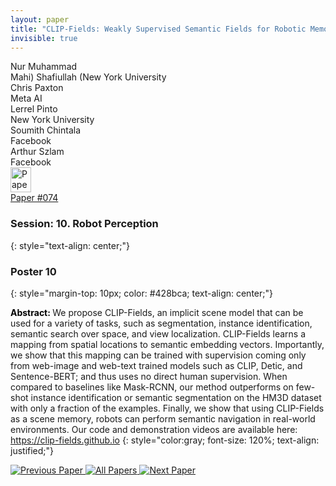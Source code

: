 ```yaml
---
layout: paper
title: "CLIP-Fields: Weakly Supervised Semantic Fields for Robotic Memory"
invisible: true
---
```

<div class="paper-authors">
<div class="paper-author-box">
    <div class="paper-author-name">Nur Muhammad</div>
    <div class="paper-author-uni">Mahi) Shafiullah (New York University</div>
</div>
<div class="paper-author-box">
    <div class="paper-author-name">Chris Paxton</div>
    <div class="paper-author-uni">Meta AI</div>
</div>
<div class="paper-author-box">
    <div class="paper-author-name">Lerrel Pinto</div>
    <div class="paper-author-uni">New York University</div>
</div>
<div class="paper-author-box">
    <div class="paper-author-name">Soumith Chintala</div>
    <div class="paper-author-uni">Facebook</div>
</div>
<div class="paper-author-box">
    <div class="paper-author-name">Arthur Szlam</div>
    <div class="paper-author-uni">Facebook</div>
</div>

</div><div class="paper-pdf">
<div> <a href="http://www.roboticsproceedings.org/rss19/p074.pdf"><img src="{{ site.baseurl }}/images/paper_link.png" alt="Paper Website" width = "33"  height = "40"/></a> </div>
<div> <a href="http://www.roboticsproceedings.org/rss19/p074.pdf">Paper&nbsp;#074</a> </div>
</div>

### Session: 10. Robot Perception
{: style="text-align: center;"}

### Poster 10
{: style="margin-top: 10px; color: #428bca; text-align: center;"}

<b style="color: black;">Abstract: </b>We propose CLIP-Fields, an implicit scene model that can be used for a variety of tasks, such as segmentation, instance identification, semantic search over space, and view localization. CLIP-Fields learns a mapping from spatial locations to semantic embedding vectors. Importantly, we show that this mapping can be trained with supervision coming only from web-image and web-text trained models such as CLIP, Detic, and Sentence-BERT; and thus uses no direct human supervision. When compared to baselines like Mask-RCNN, our method outperforms on few-shot instance identification or semantic segmentation on the HM3D dataset with only a fraction of the examples. Finally, we show that using CLIP-Fields as a scene memory, robots can perform semantic navigation in real-world environments. Our code and demonstration videos are available here: https://clip-fields.github.io
{: style="color:gray; font-size: 120%; text-align: justified;"}


<div class="paper-menu">
<a href="{{ site.baseurl }}/program/papers/073/"> <img src="{{ site.baseurl }}/images/previous_paper_icon.png" alt="Previous Paper" title="Previous Paper"/> </a>
<a href="{{ site.baseurl }}/program/papers"><img src="{{ site.baseurl }}/images/overview_icon.png" alt="All Papers" title="All Papers"/> </a>
<a href="{{ site.baseurl }}/program/papers/075/"> <img src="{{ site.baseurl }}/images/next_paper_icon.png" alt="Next Paper" title="Next Paper"/> </a>

</div>
